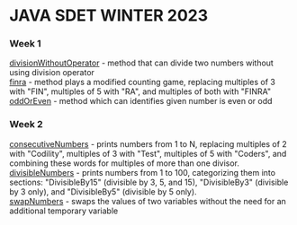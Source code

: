 # JAVA SDET WINTER 2023
### Week 1
[divisionWithoutOperator](week1/divisionWithoutOperator.java) - method that can divide two numbers without using division operator  
[finra](week1/finra.java) - method plays a modified counting game, replacing multiples of 3 with "FIN", multiples of 5 with "RA", and multiples of both with "FINRA"  
[oddOrEven](week1/oddOrEven.java) - method which can identifies given number is even or odd 

### Week 2
[consecutiveNumbers](week2/consecutiveNumbers.java) - prints numbers from 1 to N, replacing multiples of 2 with "Codility", multiples of 3 with "Test", multiples of 5 with "Coders", and combining these words for multiples of more than one divisor.  
[divisibleNumbers](week2/divisibleNumbers.java) - prints numbers from 1 to 100, categorizing them into sections: "DivisibleBy15" (divisible by 3, 5, and 15), "DivisibleBy3" (divisible by 3 only), and "DivisibleBy5" (divisible by 5 only).  
[swapNumbers](week2/swapNumbers.java) - swaps the values of two variables without the need for an additional temporary variable 
